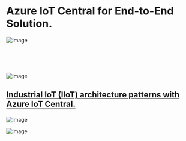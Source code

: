 


<h1>Azure IoT Central for End-to-End Solution.</h1>

![image](https://github.com/romankiss/R-IoT/assets/30365471/8552581b-992c-45cf-b2a2-7469c7d2d5d5)

<br />
<br/>
<br/>

![image](https://github.com/romankiss/R-IoT/assets/30365471/eae79006-13e7-4658-a4f5-7ce0aff423a9)
























 <h2><p><a href="https://learn.microsoft.com/en-us/azure/iot-central/core/concepts-iiot-architecture">Industrial IoT (IIoT) architecture patterns with Azure IoT Central.</a></p></h2>

 ![image](https://github.com/romankiss/R-IoT/assets/30365471/b12dc516-4878-4ac3-b45c-c56d5d3f02c1)


 ![image](https://github.com/romankiss/R-IoT/assets/30365471/15813a4e-1bb0-4651-8a50-f2c397c3942f)


 
